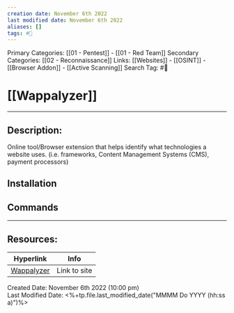 ```yaml
---
creation date: November 6th 2022
last modified date: November 6th 2022
aliases: []
tags: #🧰
---
```


Primary Categories: [[01 - Pentest]] - [[01 - Red Team]]
Secondary Categories:  [[02 - Reconnaissance]]
Links: [[Websites]] - [[OSINT]] - [[Browser Addon]] - [[Active Scanning]]
Search Tag: #🧰  

# [[Wappalyzer]]  
___

## Description:
Online tool/Browser extension that helps identify what technologies a website uses. (i.e. frameworks, Content Management Systems (CMS), payment processors) 

## Installation


## Commands



___

## Resources:

| Hyperlink                                 | Info         |
| ----------------------------------------- | ------------ |
| [Wappalyzer](https://www.wappalyzer.com/) | Link to site | 


Created Date: November 6th 2022 (10:00 pm)  
Last Modified Date: <%+tp.file.last_modified_date("MMMM Do YYYY (hh:ss a)")%>
